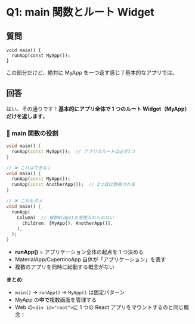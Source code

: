 # Q1: main 関数とルート Widget

## 質問

```
void main() {
  runApp(const MyApp());
}
```

この部分だけど、絶対に MyApp を一つ返す感じ？基本的なアプリでは。

## 回答

はい、その通りです！**基本的にアプリ全体で 1 つのルート Widget（MyApp）だけを返します**。

### 🎯 main 関数の役割

```dart
void main() {
  runApp(const MyApp());  // アプリのルートは必ず1つ
}
```

```dart
// ❌ これはできない
void main() {
  runApp(const MyApp());
  runApp(const AnotherApp());  // 2つ目は無視される
}

// ❌ これもダメ
void main() {
  runApp(
    Column(  // 複数Widgetを直接入れられない
      children: [MyApp(), AnotherApp()],
    ),
  );
}
```

- **runApp()** = アプリケーション全体の起点を 1 つ決める
- MaterialApp/CupertinoApp 自体が「アプリケーション」を表す
- 複数のアプリを同時に起動する概念がない

**まとめ**:

- `main()` → `runApp()` → `MyApp()` は固定パターン
- MyApp の**中で**複数画面を管理する
- Web の`<div id="root">`に 1 つの React アプリをマウントするのと同じ概念！
